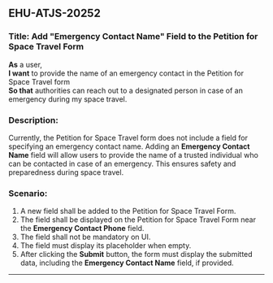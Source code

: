## EHU-ATJS-20252

### Title: Add "Emergency Contact Name" Field to the Petition for Space Travel Form

**As** a user,  
**I want** to provide the name of an emergency contact in the Petition for Space Travel form  
**So that** authorities can reach out to a designated person in case of an emergency during my space travel.

### Description:
Currently, the Petition for Space Travel form does not include a field for specifying an emergency contact name. Adding an **Emergency Contact Name** field will allow users to provide the name of a trusted individual who can be contacted in case of an emergency. This ensures safety and preparedness during space travel.

### Scenario:
1. A new field shall be added to the Petition for Space Travel Form.
2. The field shall be displayed on the Petition for Space Travel Form near the **Emergency Contact Phone** field.
3. The field shall not be mandatory on UI.
4. The field must display its placeholder when empty.
5. After clicking the **Submit** button, the form must display the submitted data, including the **Emergency Contact Name** field, if provided.

---
